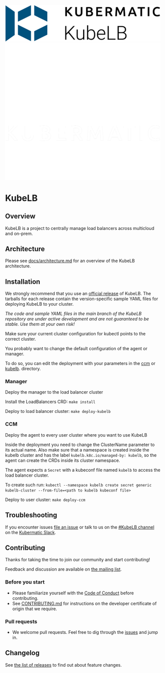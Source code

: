 <p align="center">
  <img src="docs/kubelb-logo.png#gh-light-mode-only" width="700px" />
  <img src="docs/kubelb-logo-dark.png#gh-dark-mode-only" width="700px" />
</p>

# KubeLB

## Overview

KubeLB is a project to centrally manage load balancers across multicloud and on-prem.

## Architecture

Please see [docs/architecture.md](./docs/architecture.md) for an overview of the KubeLB architecture.

## Installation

We strongly recommend that you use an [official release][3] of KubeLB. The tarballs for each release contain the
version-specific sample YAML files for deploying KubeLB to your cluster.

_The code and sample YAML files in the main branch of the KubeLB repository are under active development and are not
guaranteed to be stable. Use them at your own risk!_

Make sure your current cluster configuration for kubectl points to the correct cluster.

You probably want to change the default configuration of the agent or manager.

To do so, you can edit the deployment with your parameters in the [ccm](./config/ccm/) or [kubelb](./config/kubelb/).
directory.

### Manager

Deploy the manager to the load balancer cluster

Install the LoadBalancers CRD: `make install`

Deploy to load balancer cluster: `make deploy-kubelb`

### CCM

Deploy the agent to every user cluster where you want to use KubeLB

Inside the deployment you need to change the ClusterName parameter to its actual name. Also make sure that a namespace
is created inside the kubelb cluster and has the label `kubelb.k8c.io/managed-by: kubelb`, so the agent can create the CRDs inside its cluster namespace.

The agent expects a `Secret` with a kubeconf file named `kubelb` to access the load balancer cluster.

To create such run: `kubectl --namespace kubelb create secret generic kubelb-cluster --from-file=<path to kubelb kubeconf file>`

Deploy to user cluster: `make deploy-ccm`

## Troubleshooting

If you encounter issues [file an issue][1] or talk to us on the [#KubeLB channel][12] on the [Kubermatic Slack][15].

## Contributing

Thanks for taking the time to join our community and start contributing!

Feedback and discussion are available on [the mailing list][11].

### Before you start

* Please familiarize yourself with the [Code of Conduct][4] before contributing.
* See [CONTRIBUTING.md][2] for instructions on the developer certificate of origin that we require.

### Pull requests

* We welcome pull requests. Feel free to dig through the [issues][1] and jump in.

## Changelog

See [the list of releases][3] to find out about feature changes.

[1]: https://github.com/kubermatic/KubeLB/issues
[2]: https://github.com/kubermatic/KubeLB/blob/main/CONTRIBUTING.md
[3]: https://github.com/kubermatic/KubeLB/releases
[4]: https://github.com/kubermatic/KubeLB/blob/main/CODE_OF_CONDUCT.md
[11]: https://groups.google.com/forum/#!forum/kubelb-dev
[12]: https://kubermatic.slack.com/messages/kubelb
[15]: http://slack.kubermatic.io/
